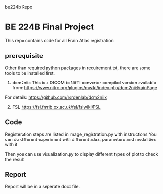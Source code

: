 be224b Repo

# BE 224B Final Project

This repo contains code for all Brain Atlas registration 


## prerequisite

Other than required python packages in requirement.txt, there are some tools to be installed first.

1. dcm2niix
This is a DICOM to NifTI converter
compiled version available from: https://www.nitrc.org/plugins/mwiki/index.php/dcm2nii:MainPage

For details:
https://github.com/rordenlab/dcm2niix

2. FSL
https://fsl.fmrib.ox.ac.uk/fsl/fslwiki/FSL


## Code

Registeration steps are listed in image_registration.py with instructions
You can do different experiment with different atlas, parameters and modalities with it

Then you can use visualization.py to display different types of plot to check the result


## Report

Report will be in a seperate docx file.
